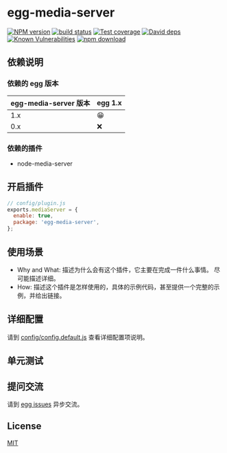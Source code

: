 # egg-media-server

[![NPM version][npm-image]][npm-url]
[![build status][travis-image]][travis-url]
[![Test coverage][codecov-image]][codecov-url]
[![David deps][david-image]][david-url]
[![Known Vulnerabilities][snyk-image]][snyk-url]
[![npm download][download-image]][download-url]

[npm-image]: https://img.shields.io/npm/v/egg-media-server.svg?style=flat-square
[npm-url]: https://npmjs.org/package/egg-media-server
[travis-image]: https://img.shields.io/travis/eggjs/egg-media-server.svg?style=flat-square
[travis-url]: https://travis-ci.org/eggjs/egg-media-server
[codecov-image]: https://img.shields.io/codecov/c/github/eggjs/egg-media-server.svg?style=flat-square
[codecov-url]: https://codecov.io/github/eggjs/egg-media-server?branch=master
[david-image]: https://img.shields.io/david/eggjs/egg-media-server.svg?style=flat-square
[david-url]: https://david-dm.org/eggjs/egg-media-server
[snyk-image]: https://snyk.io/test/npm/egg-media-server/badge.svg?style=flat-square
[snyk-url]: https://snyk.io/test/npm/egg-media-server
[download-image]: https://img.shields.io/npm/dm/egg-media-server.svg?style=flat-square
[download-url]: https://npmjs.org/package/egg-media-server

<!--
Description here.
-->

## 依赖说明

### 依赖的 egg 版本

egg-media-server 版本 | egg 1.x
--- | ---
1.x | 😁
0.x | ❌

### 依赖的插件
<!--

如果有依赖其它插件，请在这里特别说明。如

- security
- multipart

-->
- node-media-server

## 开启插件

```js
// config/plugin.js
exports.mediaServer = {
  enable: true,
  package: 'egg-media-server',
};
```

## 使用场景

- Why and What: 描述为什么会有这个插件，它主要在完成一件什么事情。
尽可能描述详细。
- How: 描述这个插件是怎样使用的，具体的示例代码，甚至提供一个完整的示例，并给出链接。

## 详细配置

请到 [config/config.default.js](config/config.default.js) 查看详细配置项说明。

## 单元测试

<!-- 描述如何在单元测试中使用此插件，例如 schedule 如何触发。无则省略。-->

## 提问交流

请到 [egg issues](https://github.com/eggjs/egg/issues) 异步交流。

## License

[MIT](LICENSE)
